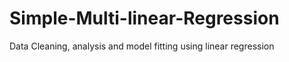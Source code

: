 # Simple-Multi-linear-Regression
Data Cleaning, analysis and model fitting using linear regression 
